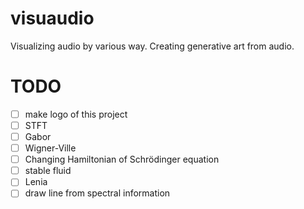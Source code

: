 # visuaudio
Visualizing audio by various way.
Creating generative art from audio.

# TODO
- [ ] make logo of this project
- [ ] STFT
- [ ] Gabor
- [ ] Wigner-Ville
- [ ] Changing Hamiltonian of Schrödinger equation
- [ ] stable fluid
- [ ] Lenia
- [ ] draw line from spectral information
